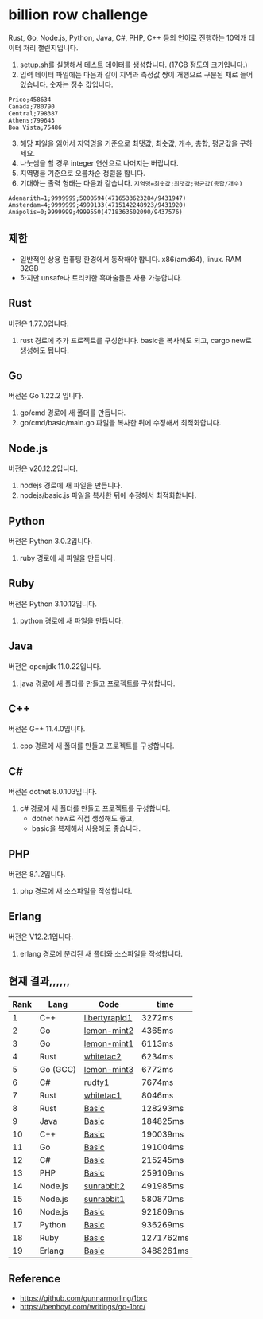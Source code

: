# billion row challenge

Rust, Go, Node.js, Python, Java, C#, PHP, C++ 등의 언어로 진행하는 10억개 데이터 처리 챌린지입니다.

1. setup.sh를 실행해서 테스트 데이터를 생성합니다. (17GB 정도의 크기입니다.)
2. 입력 데이터 파일에는 다음과 같이 지역과 측정값 쌍이 개행으로 구분된 채로 들어있습니다. 숫자는 정수 값입니다.

```
Prico;458634
Canada;780790
Central;798387
Athens;799643
Boa Vista;75486
```

3. 해당 파일을 읽어서 지역명을 기준으로 최댓값, 최솟값, 개수, 총합, 평균값을 구하세요.
4. 나눗셈을 할 경우 integer 연산으로 나머지는 버립니다.
5. 지역명을 기준으로 오름차순 정렬을 합니다.
6. 기대하는 출력 형태는 다음과 같습니다. `지역명=최솟값;최댓값;평균값(총합/개수)`

```
Adenarith=1;9999999;5000594(4716533623284/9431947)
Amsterdam=4;9999999;4999133(4715142248923/9431920)
Anápolis=0;9999999;4999550(4718363502090/9437576)
```

## 제한

- 일반적인 상용 컴퓨팅 환경에서 동작해야 합니다. x86(amd64), linux. RAM 32GB
- 하지만 unsafe나 트리키한 흑마술들은 사용 가능합니다.

## Rust

버전은 1.77.0입니다.
1. rust 경로에 추가 프로젝트를 구성합니다. basic을 복사해도 되고, cargo new로 생성해도 됩니다.

## Go

버전은 Go 1.22.2 입니다.
1. go/cmd 경로에 새 폴더를 만듭니다.
2. go/cmd/basic/main.go 파일을 복사한 뒤에 수정해서 최적화합니다.

## Node.js

버전은 v20.12.2입니다.
1. nodejs 경로에 새 파일을 만듭니다.
2. nodejs/basic.js 파일을 복사한 뒤에 수정해서 최적화합니다.

## Python
버전은 Python 3.0.2입니다.
1. ruby 경로에 새 파일을 만듭니다.

## Ruby
버전은 Python 3.10.12입니다.
1. python 경로에 새 파일을 만듭니다.

## Java
버전은 openjdk 11.0.22입니다.
1. java 경로에 새 폴더를 만들고 프로젝트를 구성합니다.

## C++
버전은 G++ 11.4.0입니다.
1. cpp 경로에 새 폴더를 만들고 프로젝트를 구성합니다.

## C#
버전은 dotnet 8.0.103입니다.
1. c# 경로에 새 폴더를 만들고 프로젝트를 구성합니다.
   -  dotnet new로 직접 생성해도 좋고,
   -  basic을 복제해서 사용해도 좋습니다.

## PHP
버전은 8.1.2입니다.
1. php 경로에 새 소스파일을 작성합니다.

## Erlang
버전은 V12.2.1입니다.
1. erlang 경로에 분리된 새 폴더와 소스파일을 작성합니다.

## 현재 결과,,,,,,

| Rank | Lang     | Code                                          | time      |
| ---- | -------- | --------------------------------------------- | --------- |
| 1    | C++      | [libertyrapid1](./cpp/libertyrapid1/main.cpp) | 3272ms    |
| 2    | Go       | [lemon-mint2](./go/cmd/lemon-mint2/main.go)   | 4365ms    |
| 3    | Go       | [lemon-mint1](./go/cmd/lemon-mint1/main.go)   | 6113ms    |
| 4    | Rust     | [whitetac2](./rust/whitetac2/src/main.rs)     | 6234ms    |
| 5    | Go (GCC) | [lemon-mint3](./go/cmd/lemon-mint3/main.go)   | 6772ms    |
| 6    | C#       | [rudty1](./csharp/rudty1/Program.cs)          | 7674ms    |
| 7    | Rust     | [whitetac1](./rust/whitetac1/src/main.rs)     | 8046ms    |
| 8    | Rust     | [Basic](./rust/basic/src/main.rs)             | 128293ms  |
| 9    | Java     | [Basic](./java/basic/Main.java)               | 184825ms  |
| 10   | C++      | [Basic](./cpp/basic/main.cpp)                 | 190039ms  |
| 11   | Go       | [Basic](./go/cmd/basic/main.go)               | 191004ms  |
| 12   | C#       | [Basic](./csharp/basic/Program.cs)            | 215245ms  |
| 13   | PHP      | [Basic](./php/basic.php)                      | 259109ms  |
| 14   | Node.js  | [sunrabbit2](./nodejs/sunrabbit2/index.js)    | 491985ms  |
| 15   | Node.js  | [sunrabbit1](./nodejs/sunrabbit1/index.js)    | 580870ms  |
| 16   | Node.js  | [Basic](./nodejs/basic.js)                    | 921809ms  |
| 17   | Python   | [Basic](./python/basic.py)                    | 936269ms  |
| 18   | Ruby     | [Basic](./ruby/basic.rb)                      | 1271762ms |
| 19   | Erlang   | [Basic](./erlang/basic/main.erl)              | 3488261ms |

## Reference

- https://github.com/gunnarmorling/1brc
- https://benhoyt.com/writings/go-1brc/
